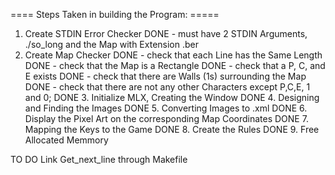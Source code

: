 ==== Steps Taken in building the Program: =====


1. Create STDIN Error Checker 
DONE - must have 2 STDIN Arguments, ./so_long and the Map with Extension .ber
2. Create Map Checker
DONE 	- check that each Line has the Same Length
DONE 	- check that the Map is a Rectangle
DONE 	- check that a P, C, and E exists
DONE 	- check that there are Walls (1s) surrounding the Map
DONE 	- check that there are not any other Characters except P,C,E, 1 and 0;
DONE 3. Initialize MLX, Creating the Window
DONE 4. Designing and Finding the Images
DONE 5. Converting Images to .xml
DONE 6. Display the Pixel Art on the corresponding Map Coordinates
DONE 7. Mapping the Keys to the Game
DONE 8. Create the Rules
DONE 9. Free Allocated Memmory


TO DO
Link Get_next_line through Makefile
